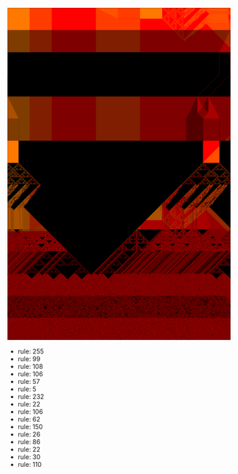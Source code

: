 ![photo](./output.png) 
 * rule: 255
* rule: 99
* rule: 108
* rule: 106
* rule: 57
* rule: 5
* rule: 232
* rule: 22
* rule: 106
* rule: 62
* rule: 150
* rule: 26
* rule: 86
* rule: 22
* rule: 30
* rule: 110
